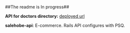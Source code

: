 ##The readme is In progress##

**API for doctors directory:**  [deployed url](https://medic-bd-api.onrender.com/)

**salehobe-api**: E-commerce. Rails API configures with PSQ.
